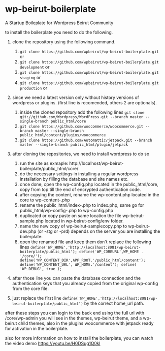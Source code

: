 # wp-beirut-boilerplate
A Startup Boileplate for Wordpress Beirut Community

to install the boilerplate you need to do the following.

1. clone the repository using the following command.
	1. `git clone https://github.com/wpbeirut/wp-beirut-boilerplate.git` or
	2. `git clone https://github.com/wpbeirut/wp-beirut-boilerplate.git development` or
	3. `git clone https://github.com/wpbeirut/wp-beirut-boilerplate.git staging` or
	4. `git clone https://github.com/wpbeirut/wp-beirut-boilerplate.git production` or
2. since we need a latest version only without history versions of wordpress or plugins. (first line is recomended, others 2 are optionals).
	1. inside the cloned repository add the following lines `git clone git://github.com/Wordpress/WordPress.git --branch master --single-branch public_html/core`
	2. `git clone https://github.com/woocommerce/woocommerce.git --branch master --single-branch public_html/content/plugins/woocommerce`
	3. `git clone https://github.com/Automattic/jetpack.git --branch master --single-branch public_html/plugin/jetpack`

3. after cloning the repositories, we need to install wordpress to do so
	1. run the site as exmaple: http://localhost/wp-beirut-boilerplate/public_html/core/
	2. do the necessary settings in installing a regular wordpress installation by filling the database and site names etc.
	3. once done, open the wp-config.php located in the public_html/core, copy from top till the end of encrypted authentication code.
	4. after copying the content, rename the wp-content.php located in the core to wp-content-.php
	5. rename the public_html/index-.php to index.php, same go for public_html/wp-config-.php to wp-config.php
	6. duplicated or copy paste on same location the file wp-beirut-sample.php located in wp-beirut-config/env folder.
	7. name the new copy of wp-beirut-samplecopy.php to wp-beirut-dev.php (or -stg or -prd) depends on the server you are installing the boilerplate.
	8. open the renamed file and keep them don't replace the following lines `define('WP_HOME','http://localhost:8081/wp-beirut-boilerplate/public_html');
define('WP_COREURL',WP_HOME . '/core/');
define('WP_CONTENT_DIR',APP_ROOT.'/public_html/content');
define('WP_CONTENT_URL', WP_HOME.'/content');
define( 'WP_DEBUG', true );`

5. after those line you can paste the database connection and the authentication keys that you already copied from the original wp-config from the core file.
6. just replace the first line `define('WP_HOME','http://localhost:8081/wp-beirut-boilerplate/public_html')` by the correct home_url path.

after these steps you can login to the back end using the full url with /core/wp-admin
you will see in the themes, wp-beirut theme, and a wp-beirut child themes, also in the plugins
woocommerce with jetpack ready for activation in the boilerplate.


also for more information on how to install the boilerplate, you can watch the video demo
https://youtu.be/H0DSug1Q0kI